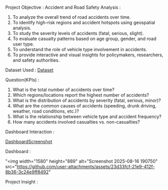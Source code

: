 Project Objective : Accident and Road Safety Analysis :

1. To analyze the overall trend of road accidents over time.
2. To identify high-risk regions and accident hotspots using geospatial analysis.
3. To study the severity levels of accidents (fatal, serious, slight).
4. To evaluate casualty patterns based on age group, gender, and road user type.
5. To understand the role of vehicle type involvement in accidents.
6. To provide interactive and visual insights for policymakers, researchers, and safety authorities.

Dataset Used : 
<a href="https://github.com/SanatMishra12/Road-Accident---Data-Analysis-Dashboard-Creation-Using-Tableau-/blob/main/accident_data.csv.gz">Dataset</a>

Question(KPIs) : 

1. What is the total number of accidents over time?
2. Which regions/locations report the highest number of accidents?
3. What is the distribution of accidents by severity (fatal, serious, minor)?
4. What are the common causes of accidents (speeding, drunk driving, weather, road conditions, etc.)?
5. What is the relationship between vehicle type and accident frequency?
6. How many accidents involved casualties vs. non-casualties?


Dashboard Interaction : 

<a href="https://github.com/SanatMishra12/Road-Accident---Data-Analysis-Dashboard-Creation-Using-Tableau-/blob/main/Screenshot%202025-08-16%20190750.png">DashboardScreenshot</a>


Dashboard : 

"<img width="1580" height="889" alt="Screenshot 2025-08-16 190750" src="https://github.com/user-attachments/assets/23d33fcf-21e9-412f-8b36-3c24e9ff8492" 


Project Insight : 




